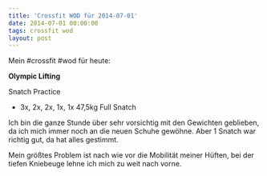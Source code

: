 ```yaml
---
title: 'Crossfit WOD für 2014-07-01'
date: 2014-07-01 00:00:00 
tags: crossfit wod
layout: post
---
```

Mein #crossfit #wod für heute:

**Olympic Lifting**

Snatch Practice

* 3x, 2x, 2x, 1x, 1x 47,5kg Full Snatch

Ich bin die ganze Stunde über sehr vorsichtig mit den Gewichten geblieben, da ich mich immer noch an die neuen Schuhe gewöhne. Aber 1 Snatch war richtig gut, da hat alles gestimmt.

Mein größtes Problem ist nach wie vor die Mobilität meiner Hüften, bei der tiefen Kniebeuge lehne ich mich zu weit nach vorne.
